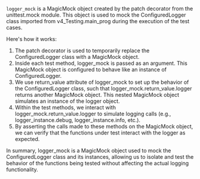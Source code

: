 `logger_mock` is a MagicMock object created by the patch decorator from the unittest.mock module. This object is used to mock the ConfiguredLogger class imported from v4_Testing.main_prog during the execution of the test cases.

Here's how it works:

1. The patch decorator is used to temporarily replace the ConfiguredLogger class with a MagicMock object.
2. Inside each test method, logger_mock is passed as an argument. This MagicMock object is configured to behave like an instance of ConfiguredLogger.
3. We use return_value attribute of logger_mock to set up the behavior of the ConfiguredLogger class, such that logger_mock.return_value.logger returns another MagicMock object. This nested MagicMock object simulates an instance of the logger object.
4. Within the test methods, we interact with logger_mock.return_value.logger to simulate logging calls (e.g., logger_instance.debug, logger_instance.info, etc.).
5. By asserting the calls made to these methods on the MagicMock object, we can verify that the functions under test interact with the logger as expected.

In summary, logger_mock is a MagicMock object used to mock the ConfiguredLogger class and its instances, allowing us to isolate and test the behavior of the functions being tested without affecting the actual logging functionality.
